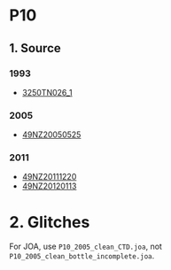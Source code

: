 # P10
## 1. Source
### 1993
+ [3250TN026_1](https://cchdo.ucsd.edu/cruise/3250TN026_1)

### 2005
+ [49NZ20050525](https://cchdo.ucsd.edu/cruise/49NZ20050525)

### 2011
+ [49NZ20111220](https://cchdo.ucsd.edu/cruise/49NZ20111220)
+ [49NZ20120113](https://cchdo.ucsd.edu/cruise/49NZ20120113)

# 2. Glitches

For JOA, use `P10_2005_clean_CTD.joa`, not `P10_2005_clean_bottle_incomplete.joa`.


